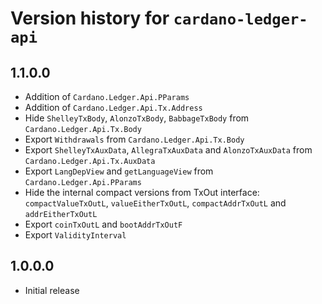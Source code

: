 # Version history for `cardano-ledger-api`

## 1.1.0.0

* Addition of `Cardano.Ledger.Api.PParams`
* Addition of `Cardano.Ledger.Api.Tx.Address`
* Hide `ShelleyTxBody`, `AlonzoTxBody`, `BabbageTxBody` from `Cardano.Ledger.Api.Tx.Body`
* Export `Withdrawals` from `Cardano.Ledger.Api.Tx.Body`
* Export `ShelleyTxAuxData`, `AllegraTxAuxData` and `AlonzoTxAuxData` from
  `Cardano.Ledger.Api.Tx.AuxData`
* Export `LangDepView` and `getLanguageView` from `Cardano.Ledger.Api.PParams`
* Hide the internal compact versions from TxOut interface: `compactValueTxOutL`,
  `valueEitherTxOutL`, `compactAddrTxOutL` and `addrEitherTxOutL`
* Export `coinTxOutL` and `bootAddrTxOutF`
* Export `ValidityInterval`


## 1.0.0.0

* Initial release
